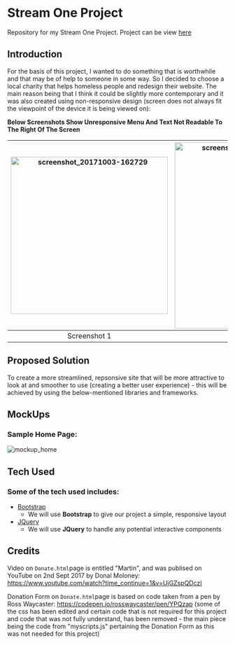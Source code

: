 # Stream One Project

Repository for my Stream One Project.  Project can be view <a href="https://jagger81.github.io/Stream_One_Project/" target="_blank" >here</a>

## Introduction

For the basis of this project, I wanted to do something that is worthwhile and that may be of help to someone in some way.  So I decided to choose a local charity that helps homeless people and redesign their website.  The main reason being that I think it could be slightly more contemporary and it was also created using non-responsive design (screen does not always fit the viewpoint of the device it is being viewed on):

**Below Screenshots Show Unresponsive Menu And Text Not Readable To The Right Of The Screen**

| <img width="359" alt="screenshot_20171003-162729" src="https://user-images.githubusercontent.com/28737216/31134467-16b8b30a-a85a-11e7-9108-6eb507915723.png"> | <img width="359" height="425" alt="screenshot_20171003-162745" src="https://user-images.githubusercontent.com/28737216/31134607-7b82b4c0-a85a-11e7-8143-0518fd77b915.png">
|:---:|:---:|
| Screenshot 1 | Screenshot 2 |

## Proposed Solution

To create a more streamlined, repsonsive site that will be more attractive to look at and smoother to use (creating a better user experience) - this will be achieved by using the below-mentioned libraries and frameworks.

## MockUps

### Sample Home Page:
![mockup_home](https://user-images.githubusercontent.com/28737216/46255825-1d46ff80-c49a-11e8-8c00-8a2d3f7f1903.PNG)

## Tech Used

### Some of the tech used includes:
- [Bootstrap](http://getbootstrap.com/)
    - We will use **Bootstrap** to give our project a simple, responsive layout
- [JQuery](https://jquery.com/)
    - We will use **JQuery** to handle any potential interactive components

## Credits

Video on `Donate.html`page is entitled "Martin", and was publised on YouTube on 2nd Sept 2017 by Donal Moloney:
https://www.youtube.com/watch?time_continue=1&v=UjGZspQDczI

Donation Form on `Donate.html`page is based on code taken from a pen by Ross Waycaster:
https://codepen.io/rosswaycaster/pen/YPQzap (some of the css has been edited and certain code that is not required for this project and code that was not fully understand, has been removed - the main piece being the code from "myscripts.js" pertaining the Donation Form as this was not needed for this project)
